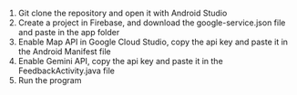 1. Git clone the repository and open it with Android Studio
2. Create a project in Firebase, and download the google-service.json file and paste in the app folder
3. Enable Map API in Google Cloud Studio, copy the api key and paste it in the Android Manifest file
4. Enable Gemini API, copy the api key and paste it in the FeedbackActivity.java file
5. Run the program
